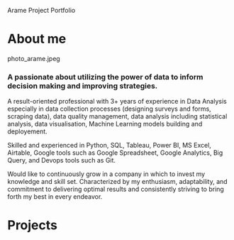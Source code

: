 Arame Project Portfolio
# About me
photo_arame.jpeg
### A passionate about utilizing the power of data to inform decision making and improving strategies.
A result-oriented professional with 3+ years of experience in Data Analysis especially in data collection processes (designing surveys and forms, scraping data), data quality management, data analysis including statistical analysis, data visualisation, Machine Learning models building and deployement.

Skilled and experienced in Python, SQL, Tableau, Power BI, MS Excel, Airtable, Google tools such as Google Spreadsheet, Google Analytics, Big Query, and Devops tools such as Git.

Would like to continuously grow in a company in which to invest my knowledge and skill set. Characterized by my enthusiasm, adaptability, and commitment to delivering optimal results and consistently striving to bring forth my best in every endeavor. 
# Projects
